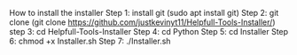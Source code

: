How to install the installer
Step 1: install git (sudo apt install git)
Step 2: git clone (git clone https://github.com/justkevinyt11/Helpfull-Tools-Installer/)
step 3: cd Helpfull-Tools-Installer
Step 4: cd Python
Step 5: cd Installer
Step 6: chmod +x Installer.sh
Step 7: ./Installer.sh
